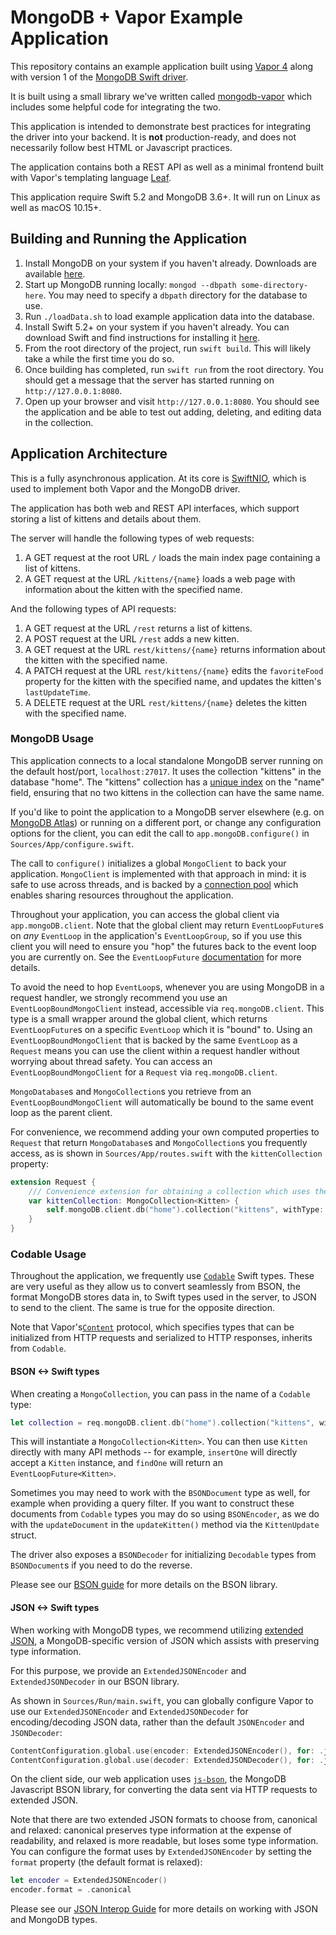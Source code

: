 # MongoDB + Vapor Example Application

This repository contains an example application built using [Vapor 4](vapor.codes) along with version 1 of the [MongoDB Swift driver](https://github.com/mongodb/mongo-swift-driver).

It is built using a small library we've written called [mongodb-vapor](https://github.com/mongodb/mongodb-vapor) which includes some helpful code for integrating the two.

This application is intended to demonstrate best practices for integrating the driver into your backend. It is **not** production-ready, and does not necessarily follow best HTML or Javascript practices. 

The application contains both a REST API as well as a minimal frontend built with Vapor's templating language [Leaf](https://github.com/vapor/leaf).

This application require Swift 5.2 and MongoDB 3.6+. It will run on Linux as well as macOS 10.15+.

## Building and Running the Application
1. Install MongoDB on your system if you haven't already. Downloads are available [here](https://www.mongodb.com/download-center/community).
1. Start up MongoDB running locally: `mongod --dbpath some-directory-here`. You may need to specify a `dbpath` directory for the database to use.
1. Run `./loadData.sh` to load example application data into the database.
1. Install Swift 5.2+ on your system if you haven't already. You can download Swift and find instructions for installing it [here](https://swift.org/download/).
1. From the root directory of the project, run `swift build`. This will likely take a while the first time you do so.
1. Once building has completed, run `swift run` from the root directory. You should get a message that the server has started running on `http://127.0.0.1:8080`.
1. Open up your browser and visit `http://127.0.0.1:8080`. You should see the application and be able to test out adding, deleting, and editing data in the collection.

## Application Architecture

This is a fully asynchronous application. At its core is [SwiftNIO](https://github.com/apple/swift-nio), which is used to implement both Vapor and the MongoDB driver.

The application has both web and REST API interfaces, which support storing a list of kittens and details about them.

The server will handle the following types of web requests:
1. A GET request at the root URL `/` loads the main index page containing a list of kittens.
1. A GET request at the URL `/kittens/{name}` loads a web page with information about the kitten with the specified name.

And the following types of API requests:
1. A GET request at the URL `/rest` returns a list of kittens.
1. A POST request at the URL `/rest` adds a new kitten.
1. A GET request at the URL `rest/kittens/{name}` returns information about the kitten with the specified name.
1. A PATCH request at the URL `rest/kittens/{name}` edits the `favoriteFood` property for the kitten with the specified name, and updates the kitten's `lastUpdateTime`.
1. A DELETE request at the URL `rest/kittens/{name}` deletes the kitten with the specified name.

### MongoDB Usage
This application connects to a local standalone MongoDB server running on the default host/port, `localhost:27017`. It uses the collection "kittens" in the database "home". The "kittens" collection has a [unique index](https://docs.mongodb.com/manual/core/index-unique/) on the "name" field, ensuring that no two kittens in the collection can have the same name.

If you'd like to point the application to a MongoDB server elsewhere (e.g. on [MongoDB Atlas](https://www.mongodb.com/cloud/atlas)) or running on a different port, or change any configuration options for the client, you can edit the call to `app.mongoDB.configure()` in `Sources/App/configure.swift`.

The call to `configure()` initializes a global `MongoClient` to back your application. `MongoClient` is implemented with that approach in mind: it is safe to use across threads, and is backed by a [connection pool](https://en.wikipedia.org/wiki/Connection_pool) which enables sharing resources throughout the application.

Throughout your application, you can access the global client via `app.mongoDB.client`. Note that the global client may return `EventLoopFuture`s on *any* `EventLoop` in the application's `EventLoopGroup`, so if you use this client you will need to ensure you "hop" the futures back to the event loop you are currently on. See the `EventLoopFuture` [documentation](https://apple.github.io/swift-nio/docs/current/NIO/Classes/EventLoopFuture.html) for more details.

To avoid the need to hop `EventLoop`s, whenever you are using MongoDB in a request handler, we strongly recommend you use an `EventLoopBoundMongoClient` instead, accessible via `req.mongoDB.client`. This type is a small wrapper around the global client, which returns `EventLoopFuture`s on a specific `EventLoop` which it is "bound" to. Using an `EventLoopBoundMongoClient` that is backed by the same `EventLoop` as a `Request` means you can use the client within a request handler without worrying about thread safety. You can access an `EventLoopBoundMongoClient` for a `Request` via `req.mongoDB.client`.

`MongoDatabase`s and `MongoCollection`s you retrieve from an `EventLoopBoundMongoClient` will automatically be bound to the same event loop as the parent client.

For convenience, we recommend adding your own computed properties to `Request` that return `MongoDatabase`s and `MongoCollection`s you frequently access, as is shown in `Sources/App/routes.swift` 
with the `kittenCollection` property:
```swift
extension Request {
    /// Convenience extension for obtaining a collection which uses the same event loop as a request.
    var kittenCollection: MongoCollection<Kitten> {
        self.mongoDB.client.db("home").collection("kittens", withType: Kitten.self)
    }
}
```
### Codable Usage
Throughout the application, we frequently use [`Codable`](https://developer.apple.com/documentation/swift/codable) Swift types. These are very useful as they allow us to convert seamlessly from BSON, the format MongoDB stores data in, to Swift types used in the server, to JSON to send to the client. The same is true for the opposite direction.

Note that Vapor's[`Content`](https://api.vapor.codes/vapor/master/Vapor/Protocols/Content.html) protocol, which specifies types that can be initialized from HTTP requests and serialized to HTTP responses, inherits from `Codable`.

#### BSON <-> Swift types
When creating a `MongoCollection`, you can pass in the name of a `Codable` type:
```swift
let collection = req.mongoDB.client.db("home").collection("kittens", withType: Kitten.self)
```

This will instantiate a `MongoCollection<Kitten>`. You can then use `Kitten` directly with many API methods -- for example, `insertOne` will directly accept a `Kitten` instance, and `findOne` will return an `EventLoopFuture<Kitten>`.

Sometimes you may need to work with the `BSONDocument` type as well, for example when providing a query filter. If you want to construct these documents from `Codable` types you may do so using `BSONEncoder`, as we do with the `updateDocument` in the `updateKitten()` method via the `KittenUpdate` struct.

The driver also exposes a `BSONDecoder` for initializing `Decodable` types from `BSONDocument`s if you need to do the reverse.

Please see our [BSON guide](https://mongodb.github.io/swift-bson/docs/current/SwiftBSON/bson-guide.html) for more details on the BSON library.

#### JSON <-> Swift types

When working with MongoDB types, we recommend utilizing [extended JSON](https://docs.mongodb.com/manual/reference/mongodb-extended-json/), 
a MongoDB-specific version of JSON which assists with preserving type information.

For this purpose, we provide an `ExtendedJSONEncoder` and `ExtendedJSONDecoder` in our BSON library.

As shown in `Sources/Run/main.swift`, you can globally configure Vapor to use our  `ExtendedJSONEncoder` and
`ExtendedJSONDecoder` for encoding/decoding JSON data, rather than the default `JSONEncoder` and `JSONDecoder`:
```swift
ContentConfiguration.global.use(encoder: ExtendedJSONEncoder(), for: .json)
ContentConfiguration.global.use(decoder: ExtendedJSONDecoder(), for: .json)
```

On the client side, our web application uses [`js-bson`](https://github.com/mongodb/js-bson), the MongoDB Javascript BSON 
library, for converting the data sent via HTTP requests to extended JSON.

Note that there are two extended JSON formats to choose from, canonical and relaxed: canonical preserves type information at 
the expense of readability, and relaxed is more readable, but loses some type information. You can configure the format
uses by `ExtendedJSONEncoder` by setting the `format` property (the default format is relaxed):
```swift
let encoder = ExtendedJSONEncoder()
encoder.format = .canonical
```

Please see our [JSON Interop Guide](https://mongodb.github.io/swift-bson/docs/current/SwiftBSON/json-interop.html) for
more details on working with JSON and MongoDB types.
